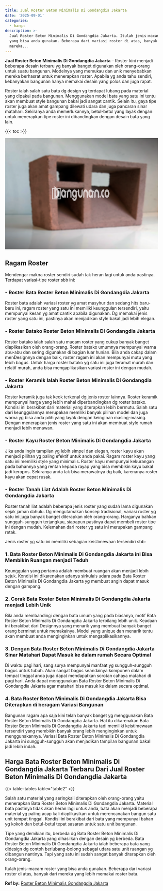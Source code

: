 ```yaml
---
title: Jual Roster Beton Minimalis Di Gondangdia Jakarta
date: '2025-09-01'
categories:
  - harga
description: >-
  Jual Roster Beton Minimalis Di Gondangdia Jakarta. Itulah jenis-macam roster
  yang bisa anda gunakan. Beberapa dari variasi roster di atas, banyak dari
  mereka...
---
```


**Jual Roster Beton Minimalis Di Gondangdia Jakarta** – Roster kini menjadi beberapa desain terbaru yg banyak banget digunakan oleh orang-orang untuk suatu bangunan. Modelnya yang memukau dan unik menyebabkan mereka berhasrat untuk menerapkan roster. Apabila yg anda tahu sendiri, kebanyakan bangunan hanya memakai desain yang polos dan juga rapat.

Roster ialah salah satu bata dg design yg terdapat lubang pada material yang dipakai pada bangunan. Menggunakan model bata yang satu ini tentu akan membuat style bangunan bakal jadi sangat cantik. Selain itu, gaya tipe roster juga akan amat gampang dilewati udara dan juga pancaran sinar matahari. Sekiranya anda memerlukannya, betul-betul yang layak dengan untuk menerapkan tipe roster ini dibandingkan dengan desain bata yang lain.

{{< toc >}}

![Jual Roster Beton Minimalis Di Gondangdia Jakarta](/images/bata-roster-minimalis-35.png)

## Ragam Roster

Mendengar makna roster sendiri sudah tak heran lagi untuk anda pastinya. Terdapat variasi-tipe roster sbb ini:

### \- Roster Bata Roster Beton Minimalis Di Gondangdia Jakarta

Roster bata adalah variasi roster yg amat masyhur dan sedang hits baru-baru ini, ragam roster yang satu ini memiliki keunggulan tersendiri, yaitu mempunyai kesan yg amat cantik apabila digunakan. Dg memakai jenis roster yang satu ini, pastinya akan menjadikan style bakal jadi lebih elegan.

### \- Roster Batako Roster Beton Minimalis Di Gondangdia Jakarta

Roster batako ialah salah satu macam roster yang cukup banyak banget diaplikasikan oleh orang-orang. Roster batako umumnya mempunyai warna abu-abu dan sering digunakan di bagian luar hunian. Bila anda cakap dalam menDesignnya dengan baik, roster ragam ini akan mempunyai mutu yang lebih bagus. Untuk harga roster batako yg satu ini juga teramat murah dan relatif murah, anda bisa mengaplikasikan variasi roster ini dengan mudah.

### \- Roster Keramik Ialah Roster Beton Minimalis Di Gondangdia Jakarta

Roster keramik juga tak keok terkenal dg jenis roster lainnya. Roster keramik mempunyai harga yang lebih mahal diperbandingkan dg roster batako. Kondisi ini berakibat dari material yang diterapkan lebih bermutu. Salah satu dari keunggulannya merupakan memiliki banyak pilihan model dan juga warna yg bisa anda pilih yang layak dengan keinginan masing-masing. Dengan menerapkan jenis roster yang satu ini akan membuat style rumah menjadi lebih menawan.

### \- Roster Kayu Roster Beton Minimalis Di Gondangdia Jakarta

Jika anda ingin tampilan yg lebih simpel dan elegan, roster kayu akan menjadi pilihan yg paling efektif untuk anda pakai. Ragam roster kayu yang satu ini memiliki style yang minimalis. Roster kayu mempunyai kekurangan pada bahannya yang rentan kepada rayap yang bisa membikin kayu bakal jadi keropos. Sekiranya anda tak bisa merawatnya dg baik, karenanya roster kayu akan cepat rusak.

### \- Roster Tanah Liat Adalah Roster Beton Minimalis Di Gondangdia Jakarta

Roster tanah liat adalah beberapa jenis roster yang sudah lama digunakan sejak jaman dahulu. Dg mengutamakan konsep tradisional, variasi roster yg satu ini juga banyak banget diterapkan oleh orang-orang. Harganya bahkan sungguh-sungguh terjangkau, siapapun pastinya dapat membeli roster tipe ini dengan mudah. Kelemahan dari roster yg satu ini merupakan gampang retak.

Jenis roster yg satu ini memiliki sebagian keistimewaan tersendiri sbb:

### 1\. Bata Roster Beton Minimalis Di Gondangdia Jakarta ini Bisa Membikin Ruangan menjadi Teduh

Keunggulan yang pertama adalah membuat ruangan akan menjadi lebih sejuk. Kondisi ini dikarenakan adanya sirkulais udara pada Bata Roster Beton Minimalis Di Gondangdia Jakarta yg membuat angin dapat masuk dengan gampang.

### 2\. Corak Bata Roster Beton Minimalis Di Gondangdia Jakarta menjadi Lebih Unik

Bila anda membandingi dengan bata umum yang pada biasanya, motif Bata Roster Beton Minimalis Di Gondangdia Jakarta terbilang lebih unik. Keadaan ini berakibat dari Designnya yang menarik yang membuat banyak banget orang berminat untuk memakainya. Model yang unique dan menarik tentu akan membuat anda menginginkan untuk mengaplikasikannya.

### 3\. Dengan Bata Roster Beton Minimalis Di Gondangdia Jakarta Sinar Matahari Dapat Masuk ke dalam rumah Secara Optimal

Di waktu pagi hari, sang surya mempunyai manfaat yg sungguh-sungguh bagus untuk tubuh. Akan sangat bagus seandainya komponen dalam tempat tinggal anda juga dapat mendapatkan sorotan cahaya matahari di pagi hari. Anda dapat menggunakan Bata Roster Beton Minimalis Di Gondangdia Jakarta agar matahari bisa masuk ke dalam secara optimal.

### 4\. Bata Roster Beton Minimalis Di Gondangdia Jakarta Bisa Diterapkan di beragam Variasi Bangunan

Bangunan ragam apa saja kini telah banyak banget yg menggunakan Bata Roster Beton Minimalis Di Gondangdia Jakarta. Hal itu dikarenakan Bata Roster Beton Minimalis Di Gondangdia Jakarta tadi memiliki keistimewaan tersendiri yang membikin banyak orang lebih menginginkan untuk menggunakannya. Variasi Bata Roster Beton Minimalis Di Gondangdia Jakarta ini sungguh-sungguh akan menjadikan tampilan bangunan bakal jadi lebih indah.

## Harga Bata Roster Beton Minimalis Di Gondangdia Jakarta Terbaru Dari Jual Roster Beton Minimalis Di Gondangdia Jakarta

{{< table-tables table="table2" >}}

Salah satu material yang seringkali diterapkan oleh orang-orang yaitu menerapkan Bata Roster Beton Minimalis Di Gondangdia Jakarta. Material bata pastinya tidak akan heran lagi untuk anda, bata akan menjadi beberapa material yg paling acap kali diaplikasikan untuk merencanakan bangun satu unit tempat tinggal. Kondisi ini berakibat dari bata yang mempunyai bahan yg kokoh dan betul-betul tepat sasaran untuk satu unit bangunan.

Tipe yang demikian itu, berbeda dg Bata Roster Beton Minimalis Di Gondangdia Jakarta yang dihasilkan dengan desain yg berbeda. Bata Roster Beton Minimalis Di Gondangdia Jakarta ialah beberapa bata yang didesign dg contoh berlubang-bolong sebagai udara satu unit ruangan yg dibangun nantinya. Tapi yang satu ini sudah sangat banyak diterapkan oleh orang-orang.

Itulah jenis-macam roster yang bisa anda gunakan. Beberapa dari variasi roster di atas, banyak dari mereka yang lebih memakai roster bata.

**Ref by:** [Roster Beton Minimalis Gondangdia Jakarta](https://id.wikipedia.org/wiki/Roster)
